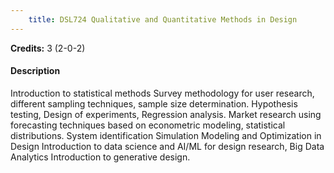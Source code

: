 ```yaml
---
    title: DSL724 Qualitative and Quantitative Methods in Design
---
```

**Credits:** 3 (2-0-2)



#### Description 
Introduction to statistical methods Survey methodology for user research, different sampling techniques, sample size determination. Hypothesis testing, Design of experiments, Regression analysis. Market research using forecasting techniques based on econometric modeling, statistical distributions. System identification Simulation Modeling and Optimization in Design Introduction to data science and AI/ML for design research, Big Data Analytics Introduction to generative design.